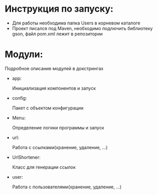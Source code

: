 # Инструкция по запуску:
 - Для работы необходима папка Users в корневом каталоге
 - Проект писался под Maven, необходимо подлючить библиотеку gson, файл pom.xml лежит в репозитории

# Модули:
Подробное описание модулей в докстрингах
- app:
  
  Инициализация компонентов и запуск
- config:
  
  Пакет с объектом конфигурации 
- Menu:
  
  Определение логики программы и запуск
- url:

  Работа с ссылками(хранение, удаление, ...) 
- UrlShortener:

  Класс для генерации ссылок
- user:
  
  Работа с пользователями(хранение, удаление, ...) 
  



